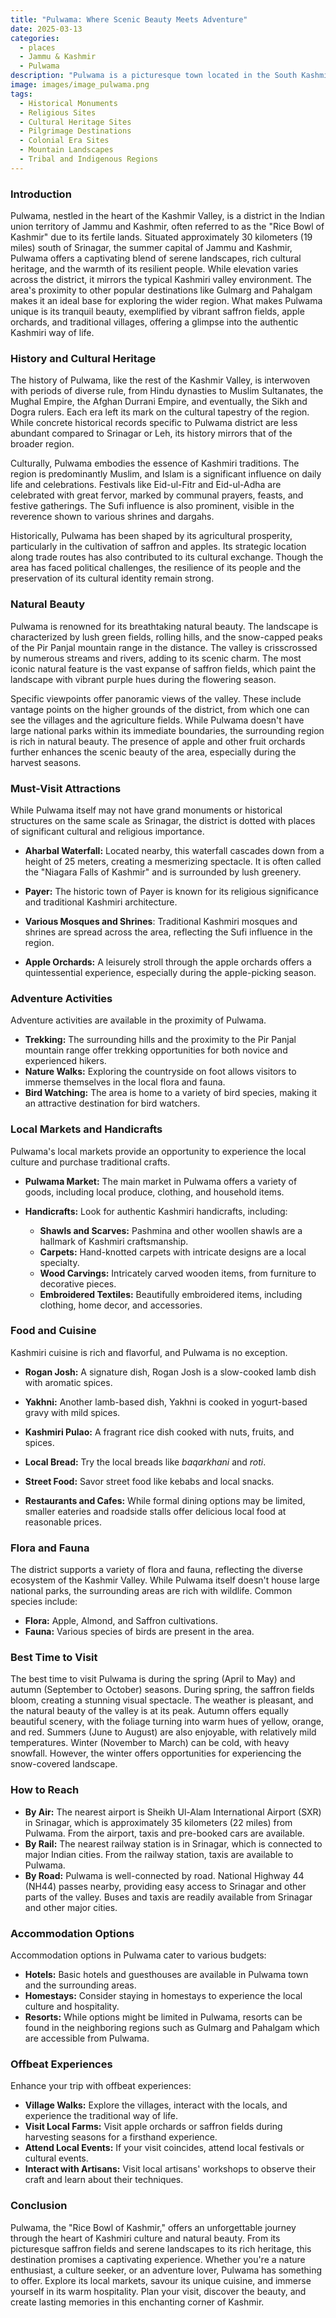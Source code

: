 ```yaml
---
title: "Pulwama: Where Scenic Beauty Meets Adventure"
date: 2025-03-13
categories:
  - places
  - Jammu & Kashmir
  - Pulwama
description: "Pulwama is a picturesque town located in the South Kashmir valley, known for its lush green meadows and crystal-clear streams. It serves as a base camp for trekkers heading to destinations like Amarnath and Poonhill. The town is also famous for its natural beauty and serene environment, making it a haven for nature lovers."
image: images/image_pulwama.png
tags: 
  - Historical Monuments
  - Religious Sites
  - Cultural Heritage Sites
  - Pilgrimage Destinations
  - Colonial Era Sites
  - Mountain Landscapes
  - Tribal and Indigenous Regions
---
```



### **Introduction**

Pulwama, nestled in the heart of the Kashmir Valley, is a district in the Indian union territory of Jammu and Kashmir, often referred to as the "Rice Bowl of Kashmir" due to its fertile lands. Situated approximately 30 kilometers (19 miles) south of Srinagar, the summer capital of Jammu and Kashmir, Pulwama offers a captivating blend of serene landscapes, rich cultural heritage, and the warmth of its resilient people. While elevation varies across the district, it mirrors the typical Kashmiri valley environment. The area's proximity to other popular destinations like Gulmarg and Pahalgam makes it an ideal base for exploring the wider region. What makes Pulwama unique is its tranquil beauty, exemplified by vibrant saffron fields, apple orchards, and traditional villages, offering a glimpse into the authentic Kashmiri way of life.

### **History and Cultural Heritage**

The history of Pulwama, like the rest of the Kashmir Valley, is interwoven with periods of diverse rule, from Hindu dynasties to Muslim Sultanates, the Mughal Empire, the Afghan Durrani Empire, and eventually, the Sikh and Dogra rulers. Each era left its mark on the cultural tapestry of the region. While concrete historical records specific to Pulwama district are less abundant compared to Srinagar or Leh, its history mirrors that of the broader region.

Culturally, Pulwama embodies the essence of Kashmiri traditions. The region is predominantly Muslim, and Islam is a significant influence on daily life and celebrations. Festivals like Eid-ul-Fitr and Eid-ul-Adha are celebrated with great fervor, marked by communal prayers, feasts, and festive gatherings. The Sufi influence is also prominent, visible in the reverence shown to various shrines and dargahs.



Historically, Pulwama has been shaped by its agricultural prosperity, particularly in the cultivation of saffron and apples. Its strategic location along trade routes has also contributed to its cultural exchange. Though the area has faced political challenges, the resilience of its people and the preservation of its cultural identity remain strong.

### **Natural Beauty**

Pulwama is renowned for its breathtaking natural beauty. The landscape is characterized by lush green fields, rolling hills, and the snow-capped peaks of the Pir Panjal mountain range in the distance. The valley is crisscrossed by numerous streams and rivers, adding to its scenic charm. The most iconic natural feature is the vast expanse of saffron fields, which paint the landscape with vibrant purple hues during the flowering season.



Specific viewpoints offer panoramic views of the valley. These include vantage points on the higher grounds of the district, from which one can see the villages and the agriculture fields. While Pulwama doesn't have large national parks within its immediate boundaries, the surrounding region is rich in natural beauty. The presence of apple and other fruit orchards further enhances the scenic beauty of the area, especially during the harvest seasons.

### **Must-Visit Attractions**

While Pulwama itself may not have grand monuments or historical structures on the same scale as Srinagar, the district is dotted with places of significant cultural and religious importance.

*   **Aharbal Waterfall:** Located nearby, this waterfall cascades down from a height of 25 meters, creating a mesmerizing spectacle. It is often called the "Niagara Falls of Kashmir" and is surrounded by lush greenery.
    

*   **Payer:** The historic town of Payer is known for its religious significance and traditional Kashmiri architecture.
    
*   **Various Mosques and Shrines**: Traditional Kashmiri mosques and shrines are spread across the area, reflecting the Sufi influence in the region.

*   **Apple Orchards:** A leisurely stroll through the apple orchards offers a quintessential experience, especially during the apple-picking season.

### **Adventure Activities**

Adventure activities are available in the proximity of Pulwama.

*   **Trekking:** The surrounding hills and the proximity to the Pir Panjal mountain range offer trekking opportunities for both novice and experienced hikers.
*   **Nature Walks:** Exploring the countryside on foot allows visitors to immerse themselves in the local flora and fauna.
*   **Bird Watching:** The area is home to a variety of bird species, making it an attractive destination for bird watchers.

### **Local Markets and Handicrafts**

Pulwama's local markets provide an opportunity to experience the local culture and purchase traditional crafts.

*   **Pulwama Market:** The main market in Pulwama offers a variety of goods, including local produce, clothing, and household items.



*   **Handicrafts:** Look for authentic Kashmiri handicrafts, including:
    *   **Shawls and Scarves:** Pashmina and other woollen shawls are a hallmark of Kashmiri craftsmanship.
    *   **Carpets:** Hand-knotted carpets with intricate designs are a local specialty.
    *   **Wood Carvings:** Intricately carved wooden items, from furniture to decorative pieces.
    *   **Embroidered Textiles:** Beautifully embroidered items, including clothing, home decor, and accessories.

### **Food and Cuisine**

Kashmiri cuisine is rich and flavorful, and Pulwama is no exception.

*   **Rogan Josh:** A signature dish, Rogan Josh is a slow-cooked lamb dish with aromatic spices.
*   **Yakhni:** Another lamb-based dish, Yakhni is cooked in yogurt-based gravy with mild spices.
*   **Kashmiri Pulao:** A fragrant rice dish cooked with nuts, fruits, and spices.
*   **Local Bread:** Try the local breads like _baqarkhani_ and _roti_.
*   **Street Food:** Savor street food like kebabs and local snacks.



*   **Restaurants and Cafes:** While formal dining options may be limited, smaller eateries and roadside stalls offer delicious local food at reasonable prices.

### **Flora and Fauna**

The district supports a variety of flora and fauna, reflecting the diverse ecosystem of the Kashmir Valley. While Pulwama itself doesn't house large national parks, the surrounding areas are rich with wildlife. Common species include:

*   **Flora:** Apple, Almond, and Saffron cultivations.
*   **Fauna:** Various species of birds are present in the area.

### **Best Time to Visit**

The best time to visit Pulwama is during the spring (April to May) and autumn (September to October) seasons. During spring, the saffron fields bloom, creating a stunning visual spectacle. The weather is pleasant, and the natural beauty of the valley is at its peak. Autumn offers equally beautiful scenery, with the foliage turning into warm hues of yellow, orange, and red. Summers (June to August) are also enjoyable, with relatively mild temperatures. Winter (November to March) can be cold, with heavy snowfall. However, the winter offers opportunities for experiencing the snow-covered landscape.

### **How to Reach**

*   **By Air:** The nearest airport is Sheikh Ul-Alam International Airport (SXR) in Srinagar, which is approximately 35 kilometers (22 miles) from Pulwama. From the airport, taxis and pre-booked cars are available.
*   **By Rail:** The nearest railway station is in Srinagar, which is connected to major Indian cities. From the railway station, taxis are available to Pulwama.
*   **By Road:** Pulwama is well-connected by road. National Highway 44 (NH44) passes nearby, providing easy access to Srinagar and other parts of the valley. Buses and taxis are readily available from Srinagar and other major cities.

### **Accommodation Options**

Accommodation options in Pulwama cater to various budgets:

*   **Hotels:** Basic hotels and guesthouses are available in Pulwama town and the surrounding areas.
*   **Homestays:** Consider staying in homestays to experience the local culture and hospitality.
*   **Resorts:** While options might be limited in Pulwama, resorts can be found in the neighboring regions such as Gulmarg and Pahalgam which are accessible from Pulwama.

### **Offbeat Experiences**

Enhance your trip with offbeat experiences:

*   **Village Walks:** Explore the villages, interact with the locals, and experience the traditional way of life.
*   **Visit Local Farms:** Visit apple orchards or saffron fields during harvesting seasons for a firsthand experience.
*   **Attend Local Events:** If your visit coincides, attend local festivals or cultural events.
*   **Interact with Artisans:** Visit local artisans' workshops to observe their craft and learn about their techniques.

### **Conclusion**

Pulwama, the "Rice Bowl of Kashmir," offers an unforgettable journey through the heart of Kashmiri culture and natural beauty. From its picturesque saffron fields and serene landscapes to its rich heritage, this destination promises a captivating experience. Whether you're a nature enthusiast, a culture seeker, or an adventure lover, Pulwama has something to offer. Explore its local markets, savour its unique cuisine, and immerse yourself in its warm hospitality. Plan your visit, discover the beauty, and create lasting memories in this enchanting corner of Kashmir.


